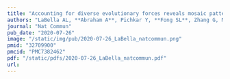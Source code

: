```yaml
---
title: "Accounting for diverse evolutionary forces reveals mosaic patterns of selection on human preterm birth loci"
authors: "LaBella AL, **Abraham A**, Pichkar Y, **Fong SL**, Zhang G, Muglia LJ, Abbot P, Rokas A, Capra JA."
journal: "Nat Commun"
pub_date: "2020-07-26"
image: "/static/img/pub/2020-07-26_LaBella_natcommun.png"
pmid: "32709900"
pmcid: "PMC7382462"
pdf: "/static/pdfs/2020-07-26_LaBella_natcommun.pdf"
url: 
---
```

